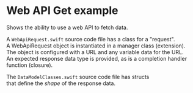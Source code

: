 #  Web API Get example

Shows the ability to use a web API to fetch data. 

A `WebApiRequest.swift` source code file has a class for a "request".  
A WebApiRequest object is instantiated in a manager class (extension).  
The object is configured with a URL and any variable data for the URL.  
An expected response data type is provided, as is a completion handler function (closure).  

The `DataModelClasses.swift` source code file has structs  
that define the *shape* of the response data. 

